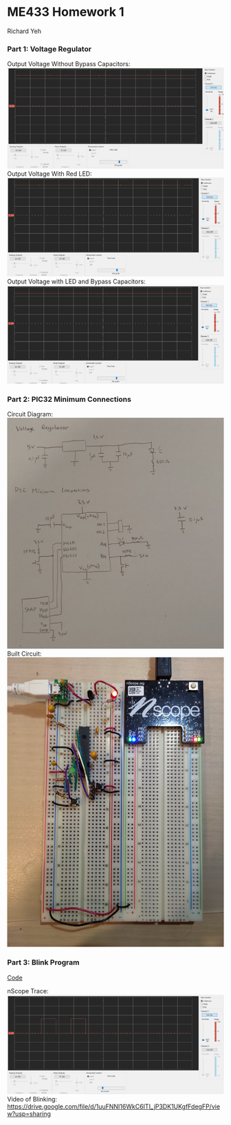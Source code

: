 # ME433 Homework 1

Richard Yeh
### Part 1: Voltage Regulator

Output Voltage Without Bypass Capacitors:
![nocap](./images/nocap.png)
Output Voltage With Red LED:
![withLED](./images/withLED.png)
Output Voltage with LED and Bypass Capacitors:
![withLEDcap](./images/withLEDcap.png)

### Part 2: PIC32 Minimum Connections

Circuit Diagram:
![circuit_diagram](./images/circuit_diagram.jpg)
Built Circuit:
![built_circuit](./images/built_circuit.jpg)

### Part 3: Blink Program

[Code](https://github.com/richardy5667/me433_AdvancedMechatronics/blob/master/HW1/HW1.X/main.c)

nScope Trace:
![trace](./images/blink_trace.png)
Video of Blinking:
https://drive.google.com/file/d/1uuFNNI16WkC6ITI_jP3DK1UKgfFdegFP/view?usp=sharing
